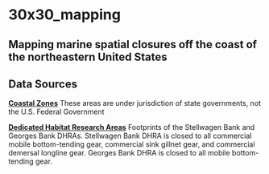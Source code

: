 # 30x30_mapping
## Mapping marine spatial closures off the coast of the northeastern United States

## Data Sources
[**Coastal Zones**](http://pubs.usgs.gov/of/2013/1284/)
These areas are under jurisdiction of state governments, not the U.S. Federal Government

[**Dedicated Habitat Research Areas**](https://www.fisheries.noaa.gov/resource/map/dedicated-habitat-research-areas-map-gis)
Footprints of the Stellwagen Bank and Georges Bank DHRAs. Stellwagen Bank DHRA is closed to all commercial mobile bottom-tending gear, commercial sink gillnet gear, and commercial demersal longline gear. Georges Bank DHRA is closed to all mobile bottom-tending gear. 

